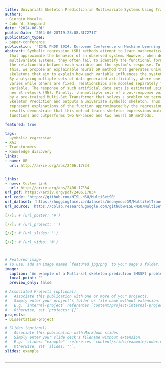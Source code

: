 ```yaml
---
title: Univariate Skeleton Prediction in Multivariate Systems Using Transformers
authors:
- Giorgio Morales
- John W. Sheppard
date: '2024-06-01'
publishDate: '2024-06-28T19:23:08.317271Z'
publication_types:
- paper-conference
publication: '*ECML PKDD 2024. European Conference on Machine Learning and Principles and Practice of Knowledge Discovery in Databases*'
abstract: Symbolic regression (SR) methods attempt to learn mathematical expressions
  that approximate the behavior of an observed system. However, when dealing with
  multivariate systems, they often fail to identify the functional form that explains
  the relationship between each variable and the system's response. To begin to address
  this, we propose an explainable neural SR method that generates univariate symbolic
  skeletons that aim to explain how each variable influences the system's response.
  By analyzing multiple sets of data generated artificially, where one input variable
  varies while others are fixed, relationships are modeled separately for each input
  variable. The response of such artificial data sets is estimated using a regression
  neural network (NN). Finally, the multiple sets of input-response pairs are processed
  by a pre-trained Multi-Set Transformer that solves a problem we termed Multi-Set
  Skeleton Prediction and outputs a univariate symbolic skeleton. Thus, such skeletons
  represent explanations of the function approximated by the regression NN. Experimental
  results demonstrate that this method learns skeleton expressions matching the underlying
  functions and outperforms two GP-based and two neural SR methods.

featured: true

tags:
- Symbolic regression
- XAI
- Transformers
- Knowledge discovery
links:
- name: URL
  url: http://arxiv.org/abs/2406.17834


links:
- name: Custom Link
  url: http://arxiv.org/abs/2406.17834
url_pdf: https://arxiv.org/pdf/2406.17834
url_code: 'https://github.com/NISL-MSU/MultiSetSR'
url_dataset: 'https://huggingface.co/datasets/AnonymousGM/MultiSetTransformerData'
url_source: 'https://colab.research.google.com/github/NISL-MSU/MultiSetSR/blob/master/DemoMSSP.ipynb'

[//]: # (url_poster: '#')

[//]: # (url_project: '')

[//]: # (url_slides: '')

[//]: # (url_video: '#')



# Featured image
# To use, add an image named `featured.jpg/png` to your page's folder. 
image:
  caption: 'An example of a Multi-set skeleton prediction (MSSP) problem using the Multi-set Transformer'
  focal_point: ""
  preview_only: false

# Associated Projects (optional).
#   Associate this publication with one or more of your projects.
#   Simply enter your project's folder or file name without extension.
#   E.g. `internal-project` references `content/project/internal-project/index.md`.
#   Otherwise, set `projects: []`.
projects:
- Dissertation-project

# Slides (optional).
#   Associate this publication with Markdown slides.
#   Simply enter your slide deck's filename without extension.
#   E.g. `slides: "example"` references `content/slides/example/index.md`.
#   Otherwise, set `slides: ""`.
slides: example
---
```


[//]: # (This work is driven by the results in my [previous paper]&#40;/publication/conference-paper/&#41; on LLMs.)

[//]: # ({{% callout note %}})

[//]: # (Create your slides in Markdown - click the *Slides* button to check out the example.)

[//]: # ({{% /callout %}})

[//]: # (Add the publication's **full text** or **supplementary notes** here. You can use rich formatting such as including [code, math, and images]&#40;https://docs.hugoblox.com/content/writing-markdown-latex/&#41;.)

---
